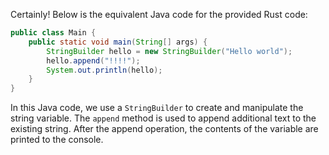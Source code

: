  Certainly! Below is the equivalent Java code for the provided Rust code:

```java
public class Main {
    public static void main(String[] args) {
        StringBuilder hello = new StringBuilder("Hello world");
        hello.append("!!!!");
        System.out.println(hello);
    }
}
```

In this Java code, we use a `StringBuilder` to create and manipulate the string variable. The `append` method is used to append additional text to the existing string. After the append operation, the contents of the variable are printed to the console.
